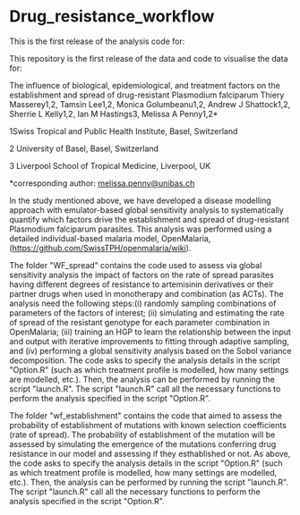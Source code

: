 # Drug_resistance_workflow
This is the first release of the analysis code for: 

This repository is the first release of the data and code to visualise the data for:

The influence of biological, epidemiological, and treatment factors on the establishment and spread of drug-resistant Plasmodium falciparum Thiery Masserey1,2, Tamsin Lee1,2, Monica Golumbeanu1,2, Andrew J Shattock1,2, Sherrie L Kelly1,2, Ian M Hastings3, Melissa A Penny1,2*

1Swiss Tropical and Public Health Institute, Basel, Switzerland

2 University of Basel, Basel, Switzerland

3 Liverpool School of Tropical Medicine, Liverpool, UK

*corresponding author: melissa.penny@unibas.ch

In the study mentioned above, we have developed a disease modelling approach with emulator-based global sensitivity analysis to systematically quantify which factors drive the establishment and spread of drug-resistant Plasmodium falciparum parasites. This analysis was performed using a detailed individual-based malaria model, OpenMalaria, (https://github.com/SwissTPH/openmalaria/wiki).

The folder "WF_spread" contains the code used to assess via global sensitivity analysis the impact of factors on the rate of spread parasites having different degrees of resistance to artemisinin derivatives or their partner drugs when used in monotherapy and combination (as ACTs). The analysis need the following steps:(i) randomly sampling combinations of parameters of the factors of interest; (ii) simulating and estimating the rate of spread of the resistant genotype for each parameter combination in OpenMalaria; (iii) training an HGP to learn the relationship between the input and output with iterative improvements to fitting through adaptive sampling, and (iv) performing a global sensitivity analysis based on the Sobol variance decomposition. The code asks to specify the analysis details in the script "Option.R" (such as which treatment profile is modelled, how many settings are modelled, etc.). Then, the analysis can be performed by running the script "launch.R". The script "launch.R" call all the necessary functions to perform the analysis specified in the script "Option.R".

The folder "wf_establishment" contains the code that aimed to assess the probability of establishment of mutations with known selection coefficients (rate of spread). The probability of establishment of the mutation will be assessed by simulating the emergence of the mutations conferring drug resistance in our model and assessing if they esthablished or not. As above, the code asks to specify the analysis details in the script "Option.R" (such as which treatment profile is modelled, how many settings are modelled, etc.). Then, the analysis can be performed by running the script "launch.R". The script "launch.R" call all the necessary functions to perform the analysis specified in the script "Option.R".
